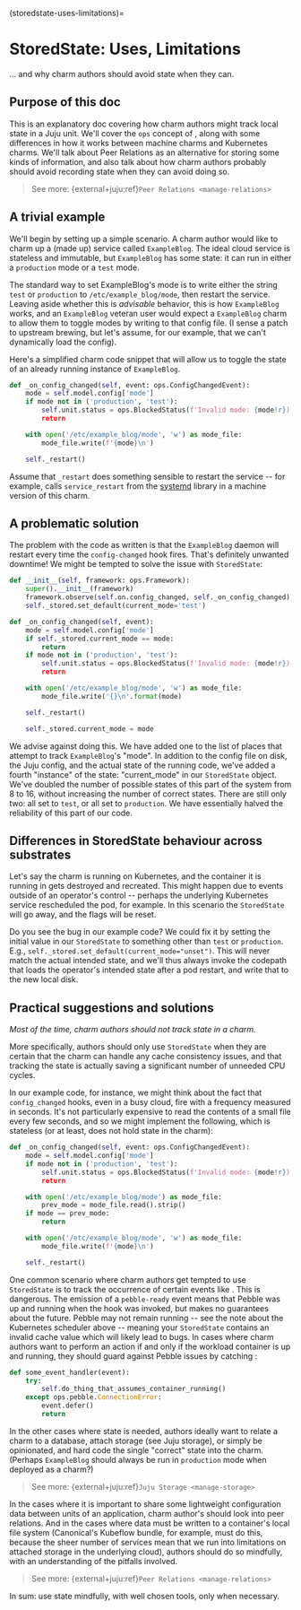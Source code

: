 (storedstate-uses-limitations)=
# StoredState: Uses, Limitations

... and why charm authors should avoid state when they can.

## Purpose of this doc

This is an explanatory doc covering how charm authors might track local state in a Juju unit. We'll cover the `ops` concept of [](ops.StoredState), along with some differences in how it works between machine charms and Kubernetes charms. We'll talk about Peer Relations as an alternative for storing some kinds of information, and also talk about how charm authors probably should avoid recording state when they can avoid doing so.

> See more: {external+juju:ref}`Peer Relations <manage-relations>`

## A trivial example

We'll begin by setting up a simple scenario. A charm author would like to charm up a (made up) service called `ExampleBlog`. The ideal cloud service is stateless and immutable, but `ExampleBlog` has some state: it can run in either a `production` mode or a `test` mode. 

The standard way to set ExampleBlog's mode is to write either the string `test` or `production` to `/etc/example_blog/mode`, then restart the service. Leaving aside whether this is *advisable* behavior, this is how `ExampleBlog` works, and an `ExampleBlog` veteran user would expect a `ExampleBlog` charm to allow them to toggle modes by writing to that config file. (I sense a patch to upstream brewing, but let's assume, for our example, that we can't dynamically load the config).

Here's a simplified charm code snippet that will allow us to toggle the state of an already running instance of `ExampleBlog`.

```python
def _on_config_changed(self, event: ops.ConfigChangedEvent):
    mode = self.model.config['mode']
    if mode not in ('production', 'test'):
        self.unit.status = ops.BlockedStatus(f'Invalid mode: {mode!r})
        return

    with open('/etc/example_blog/mode', 'w') as mode_file:
        mode_file.write(f'{mode}\n')

    self._restart()
```

Assume that `_restart` does something sensible to restart the service -- for example, calls `service_restart` from the [systemd](https://charmhub.io/operator-libs-linux/libraries/systemd) library in a machine version of this charm.

## A problematic solution

The problem with the code as written is that the `ExampleBlog` daemon will restart every time the `config-changed` hook fires. That's definitely unwanted downtime! We might be tempted to solve the issue with `StoredState`:

```python
def __init__(self, framework: ops.Framework):
    super().__init__(framework)
    framework.observe(self.on.config_changed, self._on_config_changed)
    self._stored.set_default(current_mode='test')

def _on_config_changed(self, event):
    mode = self.model.config['mode']
    if self._stored.current_mode == mode:
        return
    if mode not in ('production', 'test'):
        self.unit.status = ops.BlockedStatus(f'Invalid mode: {mode!r})
        return

    with open('/etc/example_blog/mode', 'w') as mode_file:
        mode_file.write('{}\n'.format(mode)

    self._restart()

    self._stored.current_mode = mode
```

We advise against doing this. We have added one to the list of places that attempt to track `ExampleBlog`'s "mode". In addition to the config file on disk, the Juju config, and the actual state of the running code, we've added a fourth "instance" of the state: "current_mode" in our `StoredState` object. We've doubled the number of possible states of this part of the system from 8 to 16, without increasing the number of correct states. There are still only two: all set to `test`, or all set to `production`. We have essentially halved the reliability of this part of our code.

## Differences in StoredState behaviour across substrates

Let's say the charm is running on Kubernetes, and the container it is running in gets destroyed and recreated. This might happen due to events outside of an operator's control -- perhaps the underlying Kubernetes service rescheduled the pod, for example. In this scenario the `StoredState` will go away, and the flags will be reset.

Do you see the bug in our example code? We could fix it by setting the initial value in our `StoredState` to something other than `test` or `production`. E.g., `self._stored.set_default(current_mode="unset")`. This will never match the actual intended state, and we'll thus always invoke the codepath that loads the operator's intended state after a pod restart, and write that to the new local disk.

## Practical suggestions and solutions

_Most of the time, charm authors should not track state in a charm._

More specifically, authors should only use `StoredState` when they are certain that the charm can handle any cache consistency issues, and that tracking the state is actually saving a significant number of unneeded CPU cycles.

In our example code, for instance, we might think about the fact that `config_changed` hooks, even in a busy cloud, fire with a frequency measured in seconds. It's not particularly expensive to read the contents of a small file every few seconds, and so we might implement the following, which is stateless (or at least, does not hold state in the charm):

```python
def _on_config_changed(self, event: ops.ConfigChangedEvent):
    mode = self.model.config['mode']
    if mode not in ('production', 'test'):
        self.unit.status = ops.BlockedStatus(f'Invalid mode: {mode!r})
        return

    with open('/etc/example_blog/mode') as mode_file:
        prev_mode = mode_file.read().strip()
    if mode == prev_mode:
        return

    with open('/etc/example_blog/mode', 'w') as mode_file:
        mode_file.write(f'{mode}\n')

    self._restart()
```

One common scenario where charm authors get tempted to use `StoredState` is to track the occurrence of certain events like [](ops.PebbleReadyEvent). This is dangerous. The emission of a `pebble-ready` event means that Pebble was up and running when the hook was invoked, but makes no guarantees about the future. Pebble may not remain running -- see the note about the Kubernetes scheduler above -- meaning your `StoredState` contains an invalid cache value which will likely lead to bugs. In cases where charm authors want to perform an action if and only if the workload container is up and running, they should guard against Pebble issues by catching [](ops.pebble.ConnectionError):

```python
def some_event_handler(event):
    try:
        self.do_thing_that_assumes_container_running()
    except ops.pebble.ConnectionError:
        event.defer()
        return
```

In the other cases where state is needed, authors ideally want to relate a charm to a database, attach storage (see Juju storage), or simply be opinionated, and hard code the single "correct" state into the charm. (Perhaps `ExampleBlog` should always be run in `production` mode when deployed as a charm?)

> See more: {external+juju:ref}`Juju Storage <manage-storage>`

In the cases where it is important to share some lightweight configuration data between units of an application, charm author's should look into peer relations. And in the cases where data must be written to a container's local file system (Canonical's Kubeflow bundle, for example, must do this, because the sheer number of services mean that we run into limitations on attached storage in the underlying cloud), authors should do so mindfully, with an understanding of the pitfalls involved.

> See more: {external+juju:ref}`Peer Relations <manage-relations>`

In sum: use state mindfully, with well chosen tools, only when necessary.

